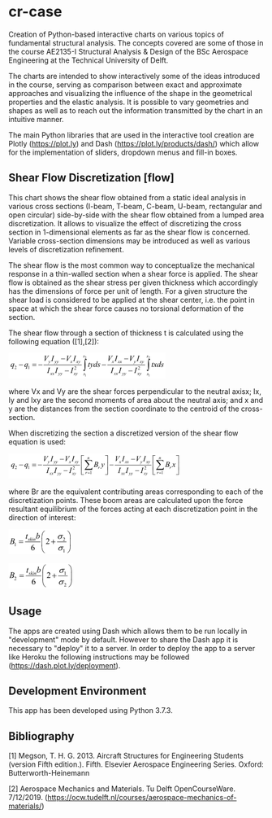 # cr-case
Creation of Python-based interactive charts on various topics of fundamental structural analysis. The concepts covered are some of those in the course AE2135-I Structural Analysis & Design of the BSc Aerospace Engineering at the Technical University of Delft.

The charts are intended to show interactively some of the ideas introduced in the course, serving as comparison between exact and approximate approaches and visualizing the influence of the shape in the geometrical properties and the elastic analysis. It is possible to vary geometries and shapes as well as to reach out the information transmitted by the chart in an intuitive manner.

The main Python libraries that are used in the interactive tool creation are Plotly (https://plot.ly) and Dash (https://plot.ly/products/dash/) which allow for the implementation of sliders, dropdown menus and fill-in boxes.

## Shear Flow Discretization [flow]

This chart shows the shear flow obtained from a static ideal analysis in various cross sections (I-beam, T-beam, C-beam, U-beam, rectangular and open circular) side-by-side with the shear flow obtained from a lumped area discretization. It allows to visualize the effect of discretizing the cross section in 1-dimensional elements as far as the shear flow is concerned. Variable cross-section dimensions may be introduced as well as various levels of discretization refinement.

The shear flow is the most common way to conceptualize the mechanical response in a thin-walled section when a shear force is applied. The shear flow is obtained as the shear stress per given thickness which accordingly has the dimensions of force per unit of length. For a given structure the shear load is considered to be applied at the shear center, i.e. the point in space at which the shear force causes no torsional deformation of the section.

The shear flow through a section of thickness t is calculated using the following equation ([1],[2]):

![continuous equation](/resources/eq_cont.PNG)

where Vx and Vy are the shear forces perpendicular to the neutral axisx; Ix, Iy and Ixy are the second moments of area about the neutral axis; and x and y are the distances from the section coordinate to the centroid of the cross-section.

When discretizing the section a discretized version of the shear flow equation is used:

![discrete equation](/resources/eq_disc.PNG)

where Br are the equivalent contributing areas corresponding to each of the discretization points. These boom areas are calculated upon the force resultant equilibrium of the forces acting at each discretization point in the direction of interest:

![b1](/resources/b1.PNG)

![b2](/resources/b2.PNG)

## Usage

The apps are created using Dash which allows them to be run locally in "development" mode by default. However to share the Dash app it is necessary to "deploy" it to a server. In order to deploy the app to a server like Heroku the following instructions may be followed (https://dash.plot.ly/deployment).

## Development Environment

This app has been developed using Python 3.7.3.

## Bibliography

[1] Megson, T. H. G. 2013. Aircraft Structures for Engineering Students (version Fifth edition.). Fifth. Elsevier Aerospace Engineering Series. Oxford: Butterworth-Heinemann

[2] Aerospace Mechanics and Materials. Tu Delft OpenCourseWare. 7/12/2019. (https://ocw.tudelft.nl/courses/aerospace-mechanics-of-materials/)

